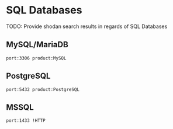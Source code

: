 # SQL Databases

TODO: Provide shodan search results in regards of SQL Databases

## MySQL/MariaDB

`port:3306 product:MySQL`

## PostgreSQL

`port:5432 product:PostgreSQL`

## MSSQL

`port:1433 !HTTP`